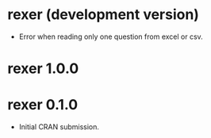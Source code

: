 # rexer (development version)

* Error when reading only one question from excel or csv.

# rexer 1.0.0

# rexer 0.1.0

* Initial CRAN submission.

